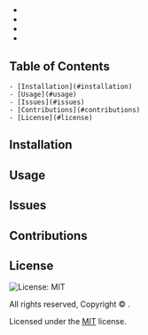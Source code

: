 
  # 

  ## 

  - 
  - 
  - 
  - 

  ## Table of Contents
    - [Installation](#installation)
    - [Usage](#usage)
    - [Issues](#issues)
    - [Contributions](#contributions)
    - [License](#license)
  
  ## Installation
  

  ## Usage
  

  ## Issues
  

  ## Contributions
  

  ## License

  ![License: MIT](https://img.shields.io/badge/License-MIT-yellow.svg)

  All rights reserved, Copyright ©  .

  Licensed under the [MIT](https://opensource.org/licenses/MIT) license.
